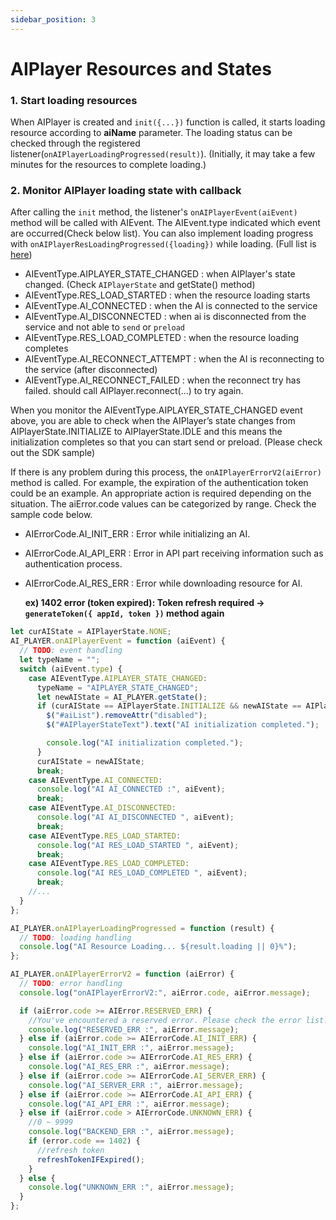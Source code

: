 ```yaml
---
sidebar_position: 3
---
```


# AIPlayer Resources and States

### 1. Start loading resources

When AIPlayer is created and `init({...})` function is called, it starts loading resource according to **aiName** parameter. The loading status can be checked through the registered listener(`onAIPlayerLoadingProgressed(result)`). (Initially, it may take a few minutes for the resources to complete loading.)

### 2. Monitor AIPlayer loading state with callback

After calling the `init` method, the listener's `onAIPlayerEvent(aiEvent)` method will be called with AIEvent. The AIEvent.type indicated which event are occurred(Check below list). You can also implement loading progress with `onAIPlayerResLoadingProgressed({loading})` while loading. (Full list is [here](../apis/aiplayer-data#7-aievent))

- AIEventType.AIPLAYER_STATE_CHANGED : when AIPlayer's state changed. (Check `AIPlayerState` and getState() method)
- AIEventType.RES_LOAD_STARTED : when the resource loading starts
- AIEventType.AI_CONNECTED : when the AI is connected to the service
- AIEventType.AI_DISCONNECTED : when ai is disconnected from the service and not able to `send` or `preload`
- AIEventType.RES_LOAD_COMPLETED : when the resource loading completes
- AIEventType.AI_RECONNECT_ATTEMPT : when the AI is reconnecting to the service (after disconnected)
- AIEventType.AI_RECONNECT_FAILED : when the reconnect try has failed. should call AIPlayer.reconnect(...) to try again.

When you monitor the AIEventType.AIPLAYER_STATE_CHANGED event above, you are able to check when the AIPlayer’s state changes from AIPlayerState.INITIALIZE to AIPlayerState.IDLE and this means the initialization completes so that you can start send or preload. (Please check out the SDK sample)

If there is any problem during this process, the `onAIPlayerErrorV2(aiError)` method is called. For example, the expiration of the authentication token could be an example. An appropriate action is required depending on the situation. The aiError.code values can be categorized by range. Check the sample code below.

- AIErrorCode.AI_INIT_ERR : Error while initializing an AI.
- AIErrorCode.AI_API_ERR : Error in API part receiving information such as authentication process.
- AIErrorCode.AI_RES_ERR : Error while downloading resource for AI.

  **ex) 1402 error (token expired): Token refresh required -> `generateToken({ appId, token })` method again**

```javascript
let curAIState = AIPlayerState.NONE;
AI_PLAYER.onAIPlayerEvent = function (aiEvent) {
  // TODO: event handling
  let typeName = "";
  switch (aiEvent.type) {
    case AIEventType.AIPLAYER_STATE_CHANGED:
      typeName = "AIPLAYER_STATE_CHANGED";
      let newAIState = AI_PLAYER.getState();
      if (curAIState == AIPlayerState.INITIALIZE && newAIState == AIPlayerState.IDLE) {
        $("#aiList").removeAttr("disabled");
        $("#AIPlayerStateText").text("AI initialization completed.");

        console.log("AI initialization completed.");
      }
      curAIState = newAIState;
      break;
    case AIEventType.AI_CONNECTED:
      console.log("AI AI_CONNECTED :", aiEvent);
      break;
    case AIEventType.AI_DISCONNECTED:
      console.log("AI AI_DISCONNECTED ", aiEvent);
      break;
    case AIEventType.RES_LOAD_STARTED:
      console.log("AI RES_LOAD_STARTED ", aiEvent);
      break;
    case AIEventType.RES_LOAD_COMPLETED:
      console.log("AI RES_LOAD_COMPLETED ", aiEvent);
      break;
    //...
  }
};

AI_PLAYER.onAIPlayerLoadingProgressed = function (result) {
  // TODO: loading handling
  console.log("AI Resource Loading... ${result.loading || 0}%");
};

AI_PLAYER.onAIPlayerErrorV2 = function (aiError) {
  // TODO: error handling
  console.log("onAIPlayerErrorV2:", aiError.code, aiError.message);

  if (aiError.code >= AIError.RESERVED_ERR) {
    //You've encountered a reserved error. Please check the error list!
    console.log("RESERVED_ERR :", aiError.message);
  } else if (aiError.code >= AIErrorCode.AI_INIT_ERR) {
    console.log("AI_INIT_ERR :", aiError.message);
  } else if (aiError.code >= AIErrorCode.AI_RES_ERR) {
    console.log("AI_RES_ERR :", aiError.message);
  } else if (aiError.code >= AIErrorCode.AI_SERVER_ERR) {
    console.log("AI_SERVER_ERR :", aiError.message);
  } else if (aiError.code >= AIErrorCode.AI_API_ERR) {
    console.log("AI_API_ERR :", aiError.message);
  } else if (aiError.code > AIErrorCode.UNKNOWN_ERR) {
    //0 ~ 9999
    console.log("BACKEND_ERR :", aiError.message);
    if (error.code == 1402) {
      //refresh token
      refreshTokenIFExpired();
    }
  } else {
    console.log("UNKNOWN_ERR :", aiError.message);
  }
};
```
